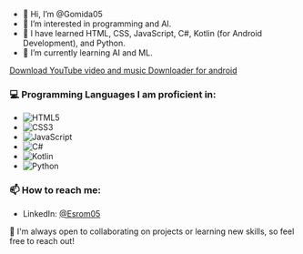 - 👋 Hi, I’m @Gomida05
- 👀 I’m interested in programming and AI.
- 🌱 I have learned HTML, CSS, JavaScript, C#, Kotlin (for Android Development), and Python.
- 🚀 I’m currently learning AI and ML.

<a href="https://github.com/Gomida05/Gomida05.github.io/raw/refs/heads/main/YouTube-Downloader/YouTube_Downloader.apk">Download YouTube video and music Downloader for android</a>

### 💻 Programming Languages I am proficient in:
- ![HTML5](https://img.shields.io/badge/HTML5-E34F26?style=flat&logo=html5&logoColor=white)
- ![CSS3](https://img.shields.io/badge/CSS3-1572B6?style=flat&logo=css3&logoColor=white)
- ![JavaScript](https://img.shields.io/badge/JavaScript-F7DF1E?style=flat&logo=javascript&logoColor=black)
- ![C#](https://img.shields.io/badge/C%23-239120?style=flat&logo=csharp&logoColor=white)
- ![Kotlin](https://img.shields.io/badge/Kotlin-7F52FF?style=flat&logo=kotlin&logoColor=white)
- ![Python](https://img.shields.io/badge/Python-3776AB?style=flat&logo=python&logoColor=white)

### 📫 How to reach me:
- LinkedIn: [@Esrom05](https://www.linkedin.com/in/esrom05/)

🎯 I'm always open to collaborating on projects or learning new skills, so feel free to reach out!
